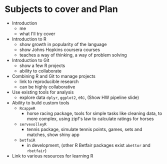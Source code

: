 Subjects to cover and Plan
==========================

* Introduction
    - me
    - what I'll try cover
* Introduction to R
    - show growth in popularity of the language
    - show Johns Hopkins coursera courses
    - teaches a way of thinking, a way of problem solving
* Introduction to Git
    - show a few R projects
    - ability to collaborate
* Combining R and Git to manage projects
    - link to reproducible research
    - can be highly collaborative
* Use existing tools for analysis
    - explore data `dplyr`, `ggplot2`, etc, (Show HW pipeline slide)
* Ability to build custom tools
    - `RcappeR`
        - horse racing package, tools for simple tasks like cleaning data, to more complex, using zipf's law to calculate ratings for horses
    - `servevolleyR`
        - tennis package, simulate tennis points, games, sets and matches, show shiny app
    - `betfaiR`
        - in development, (other R Betfair packages exist `abettor` and `rbetfair`)
* Link to various resources for learning R
